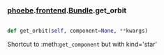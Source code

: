 ### [phoebe](phoebe.md).[frontend](phoebe.frontend.md).[Bundle](phoebe.frontend.Bundle.md).get_orbit

```py

def get_orbit(self, component=None, **kwargs)

```



Shortcut to :meth:`get_component` but with kind='star'

